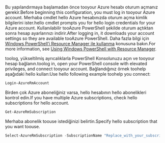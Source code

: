 <span data-ttu-id="987b4-101">Bu yapılandırmaya başlamadan önce tooyour Azure hesabı oturum açmanız gerekir.</span><span class="sxs-lookup"><span data-stu-id="987b4-101">Before beginning this configuration, you must log in tooyour Azure account.</span></span> <span data-ttu-id="987b4-102">Merhaba cmdlet hello Azure hesabınızda oturum açma kimlik bilgilerini ister.</span><span class="sxs-lookup"><span data-stu-id="987b4-102">hello cmdlet prompts you for hello login credentials for your Azure account.</span></span> <span data-ttu-id="987b4-103">Kullanılabilir tooAzure PowerShell şekilde oturum açtıktan sonra hesap ayarlarınızı indirir.</span><span class="sxs-lookup"><span data-stu-id="987b4-103">After logging in, it downloads your account settings so they are available tooAzure PowerShell.</span></span> <span data-ttu-id="987b4-104">Daha fazla bilgi için [Windows PowerShell’i Resource Manager ile kullanma](../articles/powershell-azure-resource-manager.md) konusuna bakın.</span><span class="sxs-lookup"><span data-stu-id="987b4-104">For more information, see [Using Windows PowerShell with Resource Manager](../articles/powershell-azure-resource-manager.md).</span></span>

<span data-ttu-id="987b4-105">toolog, yükseltilmiş ayrıcalıklarla PowerShell Konsolunuzu açın ve tooyour hesap bağlanın.</span><span class="sxs-lookup"><span data-stu-id="987b4-105">toolog in, open your PowerShell console with elevated privileges, and connect tooyour account.</span></span> <span data-ttu-id="987b4-106">Bağlandığınız örnek toohelp aşağıdaki hello kullan:</span><span class="sxs-lookup"><span data-stu-id="987b4-106">Use hello following example toohelp you connect:</span></span>

```powershell
Login-AzureRmAccount
```

<span data-ttu-id="987b4-107">Birden çok Azure aboneliğiniz varsa, hello hesabının hello abonelikleri kontrol edin.</span><span class="sxs-lookup"><span data-stu-id="987b4-107">If you have multiple Azure subscriptions, check hello subscriptions for hello account.</span></span>

```powershell
Get-AzureRmSubscription
```

<span data-ttu-id="987b4-108">Merhaba abonelik toouse istediğinizi belirtin.</span><span class="sxs-lookup"><span data-stu-id="987b4-108">Specify hello subscription that you want toouse.</span></span>

```powershell
Select-AzureRmSubscription -SubscriptionName "Replace_with_your_subscription_name"
 ```